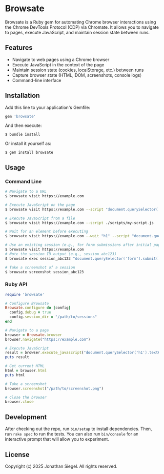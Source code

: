 # Browsate

Browsate is a Ruby gem for automating Chrome browser interactions using the Chrome DevTools Protocol (CDP) via Chromate. It allows you to navigate to pages, execute JavaScript, and maintain session state between runs.

## Features

- Navigate to web pages using a Chrome browser
- Execute JavaScript in the context of the page
- Maintain session state (cookies, localStorage, etc.) between runs
- Capture browser state (HTML, DOM, screenshots, console logs)
- Command-line interface

## Installation

Add this line to your application's Gemfile:

```ruby
gem 'browsate'
```

And then execute:

```
$ bundle install
```

Or install it yourself as:

```
$ gem install browsate
```

## Usage

### Command Line

```bash
# Navigate to a URL
$ browsate visit https://example.com

# Execute JavaScript on the page
$ browsate visit https://example.com --script "document.querySelector('h1').textContent"

# Execute JavaScript from a file
$ browsate visit https://example.com --script ./scripts/my-script.js

# Wait for an element before executing
$ browsate visit https://example.com --wait "h1" --script "document.querySelector('h1').textContent"

# Use an existing session (e.g., for form submissions after initial page load)
$ browsate visit https://example.com
# Note the session ID output (e.g., session_abc123)
$ browsate exec session_abc123 "document.querySelector('form').submit()"

# Take a screenshot of a session
$ browsate screenshot session_abc123
```

### Ruby API

```ruby
require 'browsate'

# Configure Browsate
Browsate.configure do |config|
  config.debug = true
  config.session_dir = "/path/to/sessions"
end

# Navigate to a page
browser = Browsate.browser
browser.navigate("https://example.com")

# Execute JavaScript
result = browser.execute_javascript("document.querySelector('h1').textContent")
puts result

# Get current HTML
html = browser.html
puts html

# Take a screenshot
browser.screenshot("/path/to/screenshot.png")

# Close the browser
browser.close
```

## Development

After checking out the repo, run `bin/setup` to install dependencies. Then, run `rake spec` to run the tests. You can also run `bin/console` for an interactive prompt that will allow you to experiment.

## License

Copyright (c) 2025 Jonathan Siegel. All rights reserved.